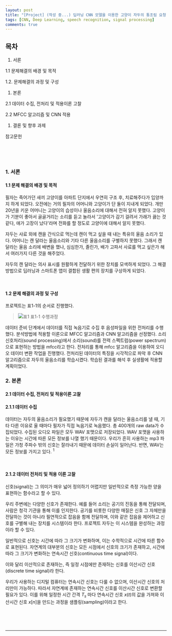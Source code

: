 ```yaml
---
layout: post
title: "[Project] (작성 중...) 딥러닝 CNN 모델을 이용한 고양이 자두의 통조림 요청 울음소리인식"
tags: [CNN, Deep Learning, speech recognition, signal processing]
comments: true
---
```



<script src="https://cdnjs.cloudflare.com/ajax/libs/mathjax/2.7.0/MathJax.js?config=TeX-AMS-MML_HTMLorMML" type="text/javascript"></script>

## 목차

1. 서론

  1.1 문제해결의 배경 및 목적

  1.2. 문제해결의 과정 및 구성

1. 본론

 2.1 데이터 수집, 전처리 및 적용이론 고찰

 2.2 MFCC 알고리즘 및 CNN 적용 

1. 결론 및 향후 과제

참고문헌

<br><br><br>

### 1. 서론

#### 1.1 문제 해결의 배경 및 목적

<p> 필자는 죽어가던 새끼 고양이를 아파트 단지에서 우연히 구조 후, 치료해주다가 입양까지 하게 되었다. 오전에는 거의 필자의 어머니와 고양이가 단 둘이 지내게 되었다. 개만 20년을 키운 어머니는 고양이의 습성이나 울음소리에 대해서 전혀 알지 못했다. 고양이가 기분이 좋아서 골골거리는 소리를 듣고 놀라서 '고양이가 감기 걸려서 가래가 끓는 것 같다, 애가 고장이 났다'라며 전화를 할 정도로 고양이에 대해서 알지 못했다.</p>

<p> 자두는 사료 외에 캔을 간식으로 먹는데 캔이 먹고 싶을 때 내는 특유의 울음 소리가 있다. 어머니는 캔 달라는 울음소리와 기타 다른 울음소리를 구별하지 못했다. 그래서 캔 달라는 울음 소리에 배변을 했나, 심심한가, 졸린가, 배가 고파서 사료를 먹고 싶은가 해서 여러가지 다른 것을 해주었다.

자두의 캔 달라는 의사 표시를 원활하게 전달하기 위한 장치를 모색하게 되었다. 그 해결방법으로 딥러닝과 스마트폰 앱이 결합된 생활 편의 장치를 구상하게 되었다.</p>

<br>

#### 1.2 문제 해결의 과정 및 구성

프로젝트는 표1-1의 순서로 진행했다. 

>![표1](https://lovesignal.github.io/img/post/2017/Oct/cnn1.png) 표1-1 수행과정

<p>데이터 준비 단계에서 데이터를 직접 녹음기로 수집 후 음성파일을 위한 전처리를 수행했다. 분석방법에 적용할 이론으로 MFCC 알고리즘과 CNN 알고리즘을 선정했다. 소리신호처리(sound processing)에서 소리(sound)를 전력 스펙트럼(power spectrum)으로 표현하는 방법을 mfcc라고 한다.  전처리를 통해 mfcc 알고리즘을 이용하여 오디오 데이터 변환 작업을 진행했다. 전처리된 데이터의 특징을 시각적으로 파악 후 CNN 알고리즘으로 자두의 울음소리를 학습시켰다. 학습된 결과를 해석 후 실생활에 적용할 계획이었다.</p>

### 2. 본론

#### 2.1 데이터 수집, 전처리 및 적용이론 고찰

#### 2.1.1 데이터 수집

 <p>데이터는 자두의 울음소리가 필요했기 때문에 자두가 캔을 달라는 울음소리를 낼 때, 기타 다른 이유로 울 때마다 필자가 직접 녹음기로 녹음했다. 총 400개의 raw data가 수집되었다. 수집된 오디오 파일은 모두 WAV 포맷으로 저장되었다. WAV 포맷을 사용하는 이유는 시간에 따른 모든 정보를 나열 했기 때문이다. 우리가 흔히 사용하는 mp3 파일은 가청 주파수 밖의 신호는 잘라내기 때문에 데이터 손실이 일어난다. 반면, WAV는 모든 정보를 가지고 있다. <sup>1</sup> </p>

<br>

#### 2.1.2 데이터 전처리 및 적용 이론 고찰

 <p>신호(signal)는 그 의미가 매우 넓어 정의하기 어렵지만 일반적으로 측정 가능한 양을 표현하는 함수라고 할 수 있다.

 

우리 주변에는 다양한 신호가 존재한다. 예를 들어 소리는 공기의 진동을 통해 전달되며, 사람은 청각 기관을 통해 이를 인지한다. 공기를 비롯한 다양한 매질은 신호 그 자체만을 전달하는 것이 아니라 필연적으로 잡음을 함께 전달하며, 이와 같은 잡음을 제어하고 신호를 구별해 내는 장치를 시스템이라 한다. 프로젝트 자두는 이 시스템을 완성하는 과정이라 할 수 있다.

일반적으로 신호는 시간에 따라 그 크기가 변화하며, 이는 수학적으로 시간에 따른 함수로 표현된다. 자연계의 대부분의 신호는 모든 시점에서 신호의 크기가 존재하고, 시간에 따라 그 크기가 변화하는 연속시간 신호(continuous time signal)이다.

 이와 달리 이산적으로 존재하는, 즉 일정 시점에만 존재하는 신호를 이산시간 신호(discrete time signal)라 한다.

 우리가 사용하는 디지털 컴퓨터는 연속시간 신호는 다룰 수 없으며, 이산시간 신호의 처리만이 가능하다. 따라서 자연계에 존재하는 연속시간 신호를 이산시간 신호로 변환할 필요가 있다. 이를 위해 일정한 시간 간격 $T_s$ 마다 연속시간 신호 $x(t)$의 값을 가져와 이산시간 신호 $x[n]$을 만드는 과정을 샘플링(sampling)이라고 한다. 

</p>

<br><br><br>

- - -

[^1]: The Math Trick Behind MP3s, JPEGs, and Homer Simpson's Face http://nautil.us/blog/the-math-trick-behind-mp3s-jpegs-and-homer-simpsons-face

